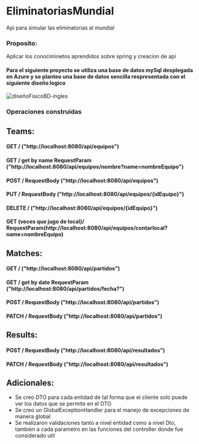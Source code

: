 # EliminatoriasMundial
Api para simular las eliminatorias al mundial

### Proposito:

Aplicar los conociminetos aprendidos sobre spring y creacion de api

#### Para el siguiente proyecto se utiliza una base de datos mySql desplegada en Azure y se planteo una base de datos sencilla respresentada con el siguiente diseño logico

![diseñoFisicoBD-ingles](https://github.com/diego-Ballesteros/EliminatoriasMundial/assets/114629529/c76587a9-2977-4b61-a722-2609a177dc7a)


### Operaciones construidas 

## Teams:
#### GET / ("http://localhost:8080/api/equipos")
#### GET / get by name RequestParam ("http://localhost:8080/api/equipos/nombre?name=nombreEquipo")
#### POST / RequestBody ("http://localhost:8080/api/equipos")
#### PUT / RequestBody ("http://localhost:8080/api/equipos/{idEquipo}")
#### DELETE / ("http://localhost:8080/api/equipos/{idEquipo}")
#### GET (veces que jugo de local)/ RequestParam(http://localhost:8080/api/equipos/contarlocal?name=nombreEquipo)

## Matches:
#### GET / ("http://localhost:8080/api/partidos")
#### GET / get by date RequestParam ("http://localhost:8080/api/partidos/fecha?")
#### POST / RequestBody ("http://localhost:8080/api/partidos")
#### PATCH / RequestBody ("http://localhost:8080/api/partidos")

## Results:
#### POST / RequestBody ("http://localhost:8080/api/resultados")
#### PATCH / RequestBody ("http://localhost:8080/api/resultados")

## Adicionales:
- Se creo DTO para cada entidad de tal forma que el cliente solo puede ver los datos que se permite en el DTO
- Se creo un GlobalExceptionHandler para el manejo de excepciones de manera global
- Se realizaron validaciones tanto a nivel entidad como a nivel Dto, tambien a cada parametro en las funciones del controller donde fue considerado util



